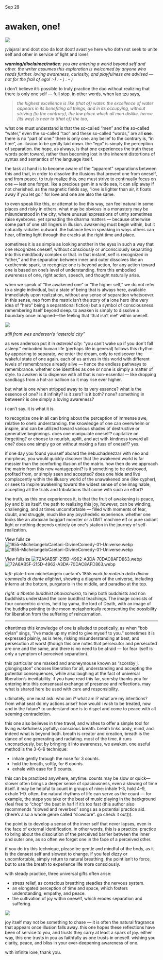 Sep 28
# awaken, one!



![](./images/8-5-25_next.png)

¡viajara! and doot doo da loot doot! avast ye here who doth not seek to unite self and other in service of light and love!

***warning/disclaimer/notice:*** *you are entering a world beyond self and other. the writer assumes this exploration is welcomed by anyone who reads further. loving awareness, curiosity, and playfulness are advised — not for the frail of ego! :-) : - ) : - )*

i don’t believe it’s possible to truly practice the dao without realizing that there is only one self — full stop. in other words, when lao tzu says,

> *the highest excellence is like (that of) water. the excellence of water appears in its benefiting all things, and in its occupying, without striving (to the contrary), the low place which all men dislike. hence (its way) is near to (that of) the tao,*

what one must understand is that the so-called “men” and the so-called “water,” even the so-called “tao” and these so-called “words,” are all **one**. there is no “part of one.” there is only one. any belief to the contrary is, “in time”, an illusion to be gently laid down. the “ego” is simply the perception of separation. the hope, as always, is that one experiences the truth these words point toward, rather than becoming lost in the inherent distortions of syntax and semantics of the language itself.

the task at hand is to become aware of the “apparent” separations between this and that, in order to dissolve the illusions that prevent one from oneself, and from peace. to truly realize this, one must strive to continually focus on one — lest one forget. like a precious gem in a wide sea, it can slip away if not cherished. as the magnetic fields say, “love is lighter than air, it floats away if you let go.” for love and one are also the same.

to even speak like this, or attempt to live this way, can feel natural in some places and risky in others. what may be obvious in a monastery may be misunderstood in the city, where unusual expressions of unity sometimes raise eyebrows. yet spreading the dharma matters — because otherwise some part of one still lingers in illusion. awakening must begin within, but it naturally radiates outward. the balance lies in speaking in ways others can hear, offering light through the cracks at the right time and place.

sometimes it is as simple as looking another in the eyes in such a way that one recognizes oneself, without consciously or unconsciously separating into this mind/body complex or that. in that instant, self is recognized in “other,” and the separation between inner and outer dissolves like an exothermic spark. to recognize one is beyond action, for any action toward one is based on one’s level of understanding. from this embodied awareness of one, right action, speech, and thought naturally arise.

when we speak of “the awakened one” or “the higher self,” we do not refer to a single individual, but a state of being that is always here, available immediately upon realization, without any sense of separation whatsoever. in this sense, neo from the matrix isn’t the story of a lone hero (the very idea of “hero” being a separational fiction) but a symbol of consciousness remembering itself beyond sleep. to awaken is simply to dissolve a boundary once imagined—the feeling that ‘that isn’t me!’ within oneself.

![](./images/1_e23SDnlclHbTHVIc1c7b1A.jpg)

*still from wes anderson’s “asteroid city”*

as wes anderson put it in *asteroid city*: “you can't wake up if you don't fall asleep.” embodied human life (perhaps life in general) follows this rhythm: by appearing to separate, we enter the dream, only to rediscover the wakeful state of one again. each of us arrives in this world with different levels of remembrance already alive — hence the endless pathways to remembrance. whether one identifies as one or none is simply a matter of style. to awaken is to dispense with all that is non-essential — like dropping sandbags from a hot-air balloon so it may rise ever higher.

but what is one when stripped away to its very essence? what is the essence of one? is it infinity? is it zero? is it both? none? something in between? is one simply a loving awareness?

i can’t say. it is what it is.

to recognize one in all can bring about the perception of immense awe, relative to one’s understanding. the knowledge of one can overwhelm or inspire, and can be utilized toward various shades of destructive or generative beginnings. does one manipulate oneself? capitalize on forgetting? or choose to nourish, uplift, and act with kindness toward all one? does one simply go on without making a fuss of oneself? yes.

if one day you found yourself aboard the nebuchadnezzar with neo and morpheus, you would quickly discover that the awakened world is far messier than the comforting illusion of the matrix. how then do we approach the matrix from this new vantagepoint? is it something to be destroyed, profited from, or simply seen and accepted? does one hide and live complacently within the illusory world of the unawakened one (like cypher), or seek to inspire awakening toward the widest sense of one imaginable, accepting all the trials and tribulations that come with such an effort?

the truth, as this one experiences it, is that the fruit of awakening is peace, joy and bliss itself. the path to realizing this joy, however, can be winding, challenging, and at times uncomfortable — filled with moments of fear, doubt, and struggle, much like any psychedelic experience. whether one looks like an abraxian boggart monster or a DMT machine elf or pure radiant light or nothing depends entirely on one's station in the journey of self-realization.

View fullsize
![1855-MichelangeloCaetani-DivineComedy-01-Universe.webp](./images/1855-MichelangeloCaetani-DivineComedy-01-Universe.webp)![1855-MichelangeloCaetani-DivineComedy-01-Universe.webp](./images/)

View fullsize
![72A6AB5F-215D-4962-A3DA-70DAC8AFD863.webp](./images/72A6AB5F-215D-4962-A3DA-70DAC8AFD863.webp)![72A6AB5F-215D-4962-A3DA-70DAC8AFD863.webp](./images/)

*left:* plate from michelangelo caetani’s 1855 work *la materia della divina commedia di dante alighieri*, showing a diagram of the universe, including inferno at the bottom, purgatorio in the middle, and paradiso at the top.

*right: a tibetan buddhist bhavachakra*, to help both buddhists and non buddhists understand the core buddhist teachings. The image consists of four concentric circles, held by yama, the lord of Death, with an image of the buddha pointing to the moon metaphorically representing the possibility for liberation from the suffering of reincarnation.

---

oftentimes this knowledge of one is alluded to poetically, as when “bob dylan” sings, “i’ve made up my mind to give myself to you.” sometimes it is expressed plainly, as is here, risking misunderstanding at best, and persecution at worst (though this one notes that persecutor and persecuted are one and the same, and there is no need to be afraid — for fear itself is only a symptom of perceived separation).

this particular one masked and anoneymouse known as “scorsby j. glongingston” chooses liberation for all, understanding and accepting the potential consequences, while also laughing at the fact of universal liberation’s inevitability. if you have read this far, scorsby thanks you for entering into this consensual exchange of presence and reflections. may what is shared here be used with care and responsibility.

ultimately, one must ask: who am i? what am i? what are my intentions? from what seat do my actions arise? how would i wish to be treated, now and in the future? to understand one is to dispel and come to peace with all seeming contradiction.

this one also believes in time travel, and wishes to offer a simple tool for living wakefulness joyfully: conscious breath. breath links body, mind, and indeed what is beyond both. breath is creator and creation, breath is the dance of one generating and radiating. most of the time, it runs unconsciously, but by bringing it into awareness, we awaken. one useful method is the 3-6-9 technique:

* inhale gently through the nose for 3 counts.
* hold the breath, softly, for 6 counts.
* exhale with ease for 9 counts.

this can be practiced anywhere, anytime. counts may be slow or quick—slower often brings a deeper sense of spaciousness, even a slowing of time itself. it may be helpful to count in groups of nine: inhale 1–3, hold 4–9, exhale 1–9. often, the natural rhythms of life can serve as the count — for example, the steps you take or the beat of music playing in the background (feel free to “chop” the beat in half if it’s too fast (this author also recommends “slowed and reverbed” songs as a potential practice aid. (there’s also a whole genre called “slowcore”. go check it out))).

the point is to develop a sense of the inner self that never lapses, even in the face of external identification. in other words, this is a practical practice to bring about the dissolution of the perceived barrier between the inner and outer one, as so often we forget one in the face of a perceived other.

if you do try this technique, please be gentle and mindful of the body, as it is the densest self and slowest to change. if you feel dizzy or uncomfortable, simply return to natural breathing. the point isn’t to force, but to use the breath to experience life more consciously.

with steady practice, three universal gifts often arise:

* stress relief, as conscious breathing steadies the nervous system.
* an elongated perception of time and space, which fosters understanding, empathy, and peace.
* the cultivation of joy within oneself, which erodes separation and suffering.

![](./images/8-5-25_grandma2.png)

joy itself may not be something to chase — it is often the natural fragrance that appears once illusion falls away. this one hopes these reflections have been of service to you, and trusts they carry at least a spark of joy. either way, this one trusts in you as faithfully as one trusts in oneself. wishing you clarity, peace, and bliss in your ever-deepening awareness of one.

with infinite love, thank you.